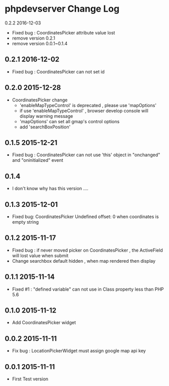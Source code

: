 phpdevserver Change Log
========================
0.2.2 2016-12-03
 - Fixed bug : CoordinatesPicker attribute value lost
 - remove version 0.2.1
 - remove version 0.0.1~0.1.4

0.2.1 2016-12-02
---------------
  - Fixed bug : CoordinatesPicker can not set id

0.2.0 2015-12-28
----------------
 - CoordinatesPicker change
   - 'enableMapTypeControl' is deprecated , please use 'mapOptions'
   - if use 'enableMapTypeControl' , browser develop console will display warning message
   - 'mapOptions' can set all gmap's control options
   - add 'searchBoxPosition'

0.1.5 2015-12-21
-----------------
 - Fixed bug : CoordinatesPicker can not use 'this' object in "onchanged" and "oninitialized" event


0.1.4
-----------------
 - I don't know why has this version ....


0.1.3 2015-12-01
------------------
 - Fixed bug: CoordinatesPicker Undefined offset: 0 when coordinates is empty string


0.1.2 2015-11-17
------------------
 - Fixed bug : if never moved picker on CoordinatesPicker , the ActiveField will lost value when submit
 - Change searchbox default hidden , when map rendered then display

0.1.1 2015-11-14
------------------

 - Fixed #1 : "defined variable" can not use in Class property less than PHP 5.6

0.1.0 2015-11-12
------------------
 - Add CoordinatesPicker widget


0.0.2 2015-11-11
------------------
- Fix bug : LocationPickerWidget must assign google map api key 

0.0.1 2015-11-11
------------------

- First Test version

